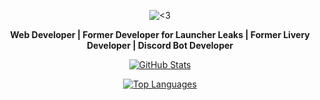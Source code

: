 <p align="center">
<img src="https://media1.giphy.com/media/v1.Y2lkPTc5MGI3NjExcGIzbXJwYXdiZ2U3M3ZlZzR1MDIxZXg1bG1xMWg3ZXo1MTlubDF3MCZlcD12MV9pbnRlcm5hbF9naWZfYnlfaWQmY3Q9cw/May98cOU28SNHmwq4d/giphy.gif" alt="<3">
</p>
<p align="center"><b>Web Developer | Former Developer for Launcher Leaks | Former Livery Developer | Discord Bot Developer</b></p>

<p align="center">
  <a href="https://github.com/saintwtf">
    <img src="https://github-readme-stats.vercel.app/api?username=saintwtf&show_icons=true&theme=radical" alt="GitHub Stats">
  </a>
</p>

<p align="center">
  <a href="https://github.com/saintwtf">
    <img src="https://github-readme-stats.vercel.app/api/top-langs/?username=saintwtf&layout=compact&theme=radical" alt="Top Languages">
  </a>
</p>
